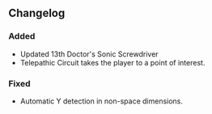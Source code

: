 ## Changelog

### Added
- Updated 13th Doctor's Sonic Screwdriver
- Telepathic Circuit takes the player to a point of interest.

### Fixed
- Automatic Y detection in non-space dimensions.

